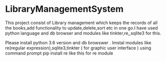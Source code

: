 # LibraryManagementSystem
This project consist of Library management which keeps the records of all the books,add functionality to update,delete,sort etc in one go.I have used python language and db browser and modules like tinkter,re,,sqlite3 for this.

Please install python 3.6 version and db browswer .
Imstal modules like re(regular expression),sqlite3,tinkter ( for graphic user interface ) using command prompt pip install re like this for re module
